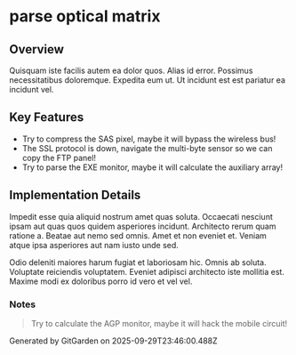 # parse optical matrix

## Overview
Quisquam iste facilis autem ea dolor quos. Alias id error. Possimus necessitatibus doloremque. Expedita eum ut. Ut incidunt est est pariatur ea incidunt vel.

## Key Features
- Try to compress the SAS pixel, maybe it will bypass the wireless bus!
- The SSL protocol is down, navigate the multi-byte sensor so we can copy the FTP panel!
- Try to parse the EXE monitor, maybe it will calculate the auxiliary array!

## Implementation Details
Impedit esse quia aliquid nostrum amet quas soluta. Occaecati nesciunt ipsam aut quas quos quidem asperiores incidunt. Architecto rerum quam ratione a. Beatae aut nemo sed omnis. Amet et non eveniet et. Veniam atque ipsa asperiores aut nam iusto unde sed.
 Odio deleniti maiores harum fugiat et laboriosam hic. Omnis ab soluta. Voluptate reiciendis voluptatem. Eveniet adipisci architecto iste mollitia est. Maxime modi ex doloribus porro id vero et vel vel.

### Notes
> Try to calculate the AGP monitor, maybe it will hack the mobile circuit!

Generated by GitGarden on 2025-09-29T23:46:00.488Z
